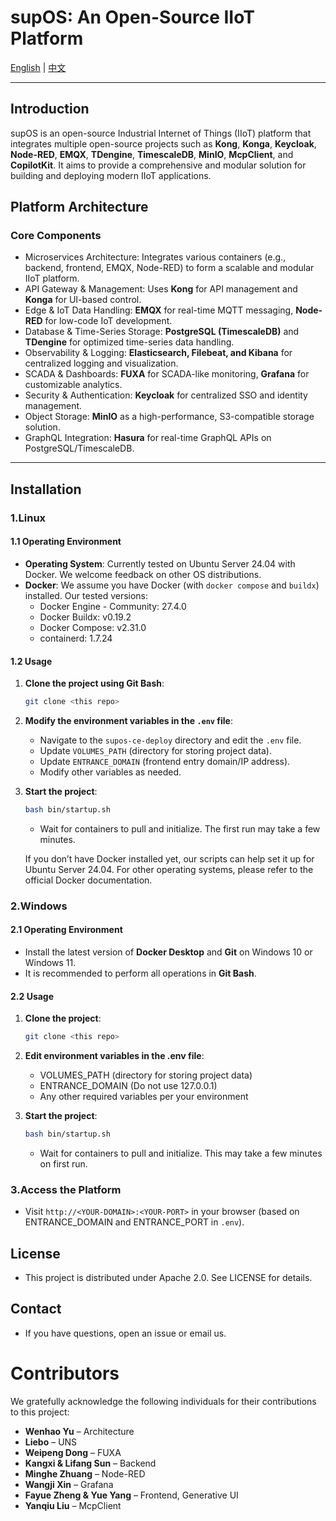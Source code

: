 # supOS: An Open-Source IIoT Platform

[English](README.md) | [中文](README-CN.md)

---

## Introduction
supOS is an open-source Industrial Internet of Things (IIoT) platform that integrates multiple open-source projects such as **Kong**, **Konga**, **Keycloak**, **Node-RED**, **EMQX**, **TDengine**, **TimescaleDB**, **MinIO**, **McpClient**, and **CopilotKit**. It aims to provide a comprehensive and modular solution for building and deploying modern IIoT applications.

## Platform Architecture

### Core Components

- Microservices Architecture: Integrates various containers (e.g., backend, frontend, EMQX, Node-RED) to form a scalable and modular IIoT platform.
- API Gateway & Management: Uses **Kong** for API management and **Konga** for UI-based control.
- Edge & IoT Data Handling: **EMQX** for real-time MQTT messaging, **Node-RED** for low-code IoT development.
- Database & Time-Series Storage: **PostgreSQL (TimescaleDB)** and **TDengine** for optimized time-series data handling.
- Observability & Logging: **Elasticsearch, Filebeat, and Kibana** for centralized logging and visualization.
- SCADA & Dashboards: **FUXA** for SCADA-like monitoring, **Grafana** for customizable analytics.
- Security & Authentication: **Keycloak** for centralized SSO and identity management.
- Object Storage: **MinIO** as a high-performance, S3-compatible storage solution.
- GraphQL Integration: **Hasura** for real-time GraphQL APIs on PostgreSQL/TimescaleDB.

---

## Installation

### 1.Linux

#### 1.1 Operating Environment
- **Operating System**: Currently tested on Ubuntu Server 24.04 with Docker. We welcome feedback on other OS distributions.
- **Docker**: We assume you have Docker (with `docker compose` and `buildx`) installed. Our tested versions:
  - Docker Engine - Community: 27.4.0
  - Docker Buildx: v0.19.2
  - Docker Compose: v2.31.0
  - containerd: 1.7.24
    
#### 1.2 Usage
1. **Clone the project using Git Bash**:
   ```bash
   git clone <this repo>
   ```
2. **Modify the environment variables in the `.env` file**:
   - Navigate to the `supos-ce-deploy` directory and edit the `.env` file.
   - Update `VOLUMES_PATH` (directory for storing project data).
   - Update `ENTRANCE_DOMAIN` (frontend entry domain/IP address).
   - Modify other variables as needed.

3. **Start the project**:
   ```bash
   bash bin/startup.sh
   ```
   - Wait for containers to pull and initialize. The first run may take a few minutes.
     
   If you don’t have Docker installed yet, our scripts can help set it up for Ubuntu Server 24.04. For other operating systems, please refer to the official Docker documentation.

### 2.Windows

#### 2.1 Operating Environment
- Install the latest version of **Docker Desktop** and **Git** on Windows 10 or Windows 11.
- It is recommended to perform all operations in **Git Bash**.

#### 2.2 Usage
1. **Clone the project**:
   ```bash
   git clone <this repo>
   ```
2. **Edit environment variables in the .env file**:
   - VOLUMES_PATH (directory for storing project data)
   - ENTRANCE_DOMAIN (Do not use 127.0.0.1)
   - Any other required variables per your environment

3. **Start the project**:
   ```bash
   bash bin/startup.sh
   ```
   - Wait for containers to pull and initialize. This may take a few minutes on first run.

### 3.Access the Platform
   - Visit `http://<YOUR-DOMAIN>:<YOUR-PORT>` in your browser (based on ENTRANCE_DOMAIN and ENTRANCE_PORT in `.env`).

## License
   - This project is distributed under Apache 2.0. See LICENSE for details.

## Contact
   - If you have questions, open an issue or email us.
     
# Contributors

We gratefully acknowledge the following individuals for their contributions to this project:

- **Wenhao Yu** – Architecture  
- **Liebo** – UNS  
- **Weipeng Dong** – FUXA  
- **Kangxi & Lifang Sun** – Backend  
- **Minghe Zhuang** – Node-RED  
- **Wangji Xin** – Grafana  
- **Fayue Zheng & Yue Yang** – Frontend, Generative UI  
- **Yanqiu Liu** – McpClient  

